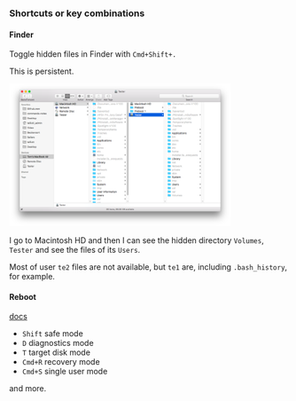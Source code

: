 ### Shortcuts or key combinations


#### Finder

Toggle hidden files in Finder with ``Cmd+Shift+.``

This is persistent.

<img src="figs/hidden.png" style="width: 400px;" />

I go to Macintosh HD and then I can see the hidden directory ``Volumes``, ``Tester`` and see the files of its ``Users``.

Most of user ``te2`` files are not available, but ``te1`` are, including ``.bash_history``, for example.


#### Reboot

[docs](https://support.apple.com/en-us/HT201255)

- ``Shift`` safe mode
- ``D`` diagnostics mode
- ``T`` target disk mode
- ``Cmd+R`` recovery mode
- ``Cmd+S`` single user mode

and more.